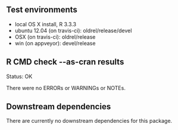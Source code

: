 ## Test environments

* local OS X install, R 3.3.3
* ubuntu 12.04 (on travis-ci): oldrel/release/devel
* OSX (on travis-ci): oldrel/release
* win (on appveyor): devel/release

## R CMD check --as-cran results

Status: OK

There were no ERRORs or WARNINGs or NOTEs.

## Downstream dependencies

There are currently no downstream dependencies for this package.